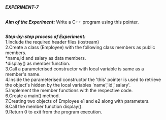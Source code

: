 #
**_EXPERIMENT-7_**
##
**_Aim of the Experiment:_**
Write a C++ program using this pointer. 

##
**_Step-by-step process of Experiment:_**<br/>
1.Include the required header files (iostream)<br/>
2.Create a class (Employee) with the following class members as public members.<br/>
  *name,id and salary as data members.<br/>
  *display() as member function.<br/>
3.Call a parameterised constructor with local variable is same as a member's name.<br/>
4.Inside the parameterised constructor the 'this' pointer is used to retrieve the object's hidden by the local variables 'name','id','salary'.<br/>
5.Implement the member functions with the respective code.<br/>
6.Create a main() method. <br/>
7.Creating two objects of Employee e1 and e2 along with parameters.<br/>
8.Call the member function display().<br/>
9.Return 0 to exit from the program execution.<br/>
